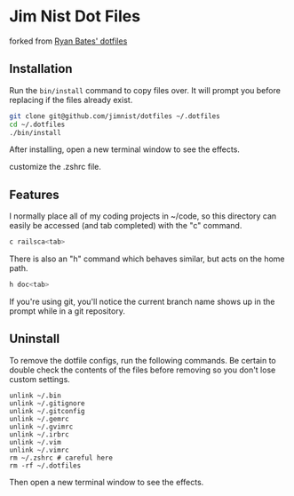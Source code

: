 # Jim Nist Dot Files

forked from [Ryan Bates' dotfiles](https://github.com/ryanb/dotfiles)

## Installation

Run the `bin/install` command to copy files over. It will prompt you before replacing if the files already exist.

```sh
git clone git@github.com/jimnist/dotfiles ~/.dotfiles
cd ~/.dotfiles
./bin/install
```

After installing, open a new terminal window to see the effects.

customize the .zshrc file.


## Features

I normally place all of my coding projects in ~/code, so this directory can easily be accessed (and tab completed) with the "c" command.

```sh
c railsca<tab>
```

There is also an "h" command which behaves similar, but acts on the home path.

```sh
h doc<tab>
```

If you're using git, you'll notice the current branch name shows up in the prompt while in a git repository.


## Uninstall

To remove the dotfile configs, run the following commands. Be certain to double check the contents of the files before removing so you don't lose custom settings.

```
unlink ~/.bin
unlink ~/.gitignore
unlink ~/.gitconfig
unlink ~/.gemrc
unlink ~/.gvimrc
unlink ~/.irbrc
unlink ~/.vim
unlink ~/.vimrc
rm ~/.zshrc # careful here
rm -rf ~/.dotfiles
```

Then open a new terminal window to see the effects.
